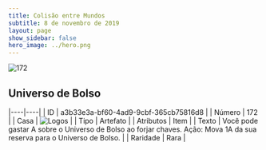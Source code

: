 ```yaml
---
title: Colisão entre Mundos
subtitle: 8 de novembro de 2019
layout: page
show_sidebar: false
hero_image: ../hero.png
---
```


![172](https://cdn.keyforgegame.com/media/card_front/pt/452_172_V363GPRH9QV4_pt.png)

## Universo de Bolso

|----|----|
| ID | a3b33e3a-bf60-4ad9-9cbf-365cb75816d8 |
| Número | 172 |
| Casa | ![Logos](https://archonarcana.com/images/thumb/c/ce/Logos.png/22px-Logos.png "Logos") |
| Tipo | Artefato |
| Atributos | Item |
| Texto | Você pode gastar A sobre o Universo de Bolso ao forjar chaves. Ação: Mova 1A da sua reserva para  o Universo de Bolso. |
| Raridade | Rara |
